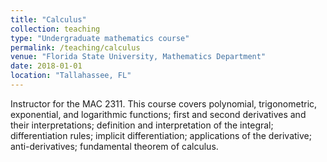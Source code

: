 ```yaml
---
title: "Calculus"
collection: teaching
type: "Undergraduate mathematics course"
permalink: /teaching/calculus
venue: "Florida State University, Mathematics Department"
date: 2018-01-01
location: "Tallahassee, FL"
---
```


Instructor for the MAC 2311. This course covers polynomial, trigonometric, exponential, and logarithmic
functions; first and second derivatives and their interpretations; definition and interpretation of the
integral; differentiation rules; implicit differentiation; applications of the derivative; anti-derivatives;
fundamental theorem of calculus.
